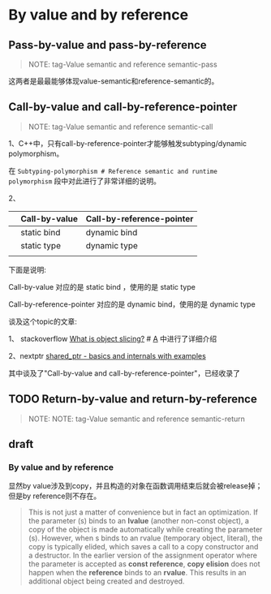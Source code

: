 # By value and by reference

## Pass-by-value and pass-by-reference

> NOTE: tag-Value semantic and reference semantic-pass

这两者是最最能够体现value-semantic和reference-semantic的。

## Call-by-value and call-by-reference-pointer

> NOTE: tag-Value semantic and reference semantic-call

1、C++中，只有call-by-reference-pointer才能够触发subtyping/dynamic polymorphism。

在 `Subtyping-polymorphism # Reference semantic and runtime polymorphism` 段中对此进行了非常详细的说明。

2、

|      | Call-by-value | Call-by-reference-pointer |
| ---- | ------------- | ------------------------- |
|      | static bind   | dynamic bind              |
|      | static type   | dynamic type              |
|      |               |                           |

下面是说明: 

Call-by-value 对应的是 static bind ，使用的是 static type

Call-by-reference-pointer 对应的是 dynamic bind，使用的是 dynamic type

谈及这个topic的文章:

1、 stackoverflow [What is object slicing?](https://stackoverflow.com/questions/274626/what-is-object-slicing) # [A](https://stackoverflow.com/a/14461532) 中进行了详细介绍

2、nextptr [shared_ptr - basics and internals with examples](https://www.nextptr.com/tutorial/ta1358374985/shared_ptr-basics-and-internals-with-examples)

其中谈及了"Call-by-value and call-by-reference-pointer"，已经收录了

## TODO Return-by-value and return-by-reference

> NOTE: NOTE: tag-Value semantic and reference semantic-return

## draft

### By value and by reference

显然by value涉及到copy，并且构造的对象在函数调用结束后就会被release掉；但是by reference则不存在。

> This is not just a matter of convenience but in fact an optimization. If the parameter (s) binds to an **lvalue** (another non-const object), a copy of the object is made automatically while creating the parameter (s). However, when s binds to an rvalue (temporary object, literal), the copy is typically elided, which saves a call to a copy constructor and a destructor. In the earlier version of the assignment operator where the parameter is accepted as **const reference**, **copy elision** does not happen when the **reference** binds to an **rvalue**. This results in an additional object being created and destroyed.

